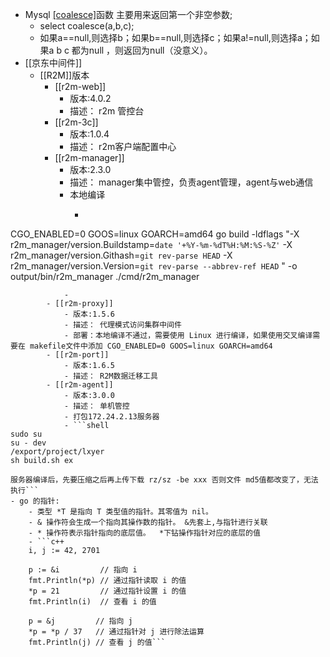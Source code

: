 - Mysql [[coalesce]]()函数 主要用来返回第一个非空参数;
    - select coalesce(a,b,c);
    - 如果a==null,则选择b；如果b==null,则选择c；如果a!=null,则选择a；如果a b c 都为null ，则返回为null（没意义）。
- [[京东中间件]]
    - [[R2M]]版本
        - [[r2m-web]]
            - 版本:4.0.2
            - 描述： r2m 管控台
        - [[r2m-3c]]
            - 版本:1.0.4
            - 描述： r2m客户端配置中心
        - [[r2m-manager]]
            - 版本:2.3.0
            - 描述： manager集中管控，负责agent管理，agent与web通信
            - 本地编译
                - ```shell
CGO_ENABLED=0 GOOS=linux GOARCH=amd64 go build -ldflags "-X r2m_manager/version.Buildstamp=`date '+%Y-%m-%dT%H:%M:%S-%Z'` -X r2m_manager/version.Githash=`git rev-parse HEAD` -X r2m_manager/version.Version=`git rev-parse --abbrev-ref HEAD` " -o output/bin/r2m_manager ./cmd/r2m_manager
```
            - 
        - [[r2m-proxy]]
            - 版本:1.5.6
            - 描述： 代理模式访问集群中间件
            - 部署：本地编译不通过，需要使用 Linux 进行编译，如果使用交叉编译需要在 makefile文件中添加 CGO_ENABLED=0 GOOS=linux GOARCH=amd64
        - [[r2m-port]]
            - 版本:1.6.5
            - 描述： R2M数据迁移工具
        - [[r2m-agent]]
            - 版本:3.0.0
            - 描述： 单机管控
            - 打包172.24.2.13服务器
            - ```shell
sudo su
su - dev
/export/project/lxyer
sh build.sh ex

服务器编译后，先要压缩之后再上传下载 rz/sz -be xxx 否则文件 md5值都改变了，无法执行```
- go 的指针:
    - 类型 *T 是指向 T 类型值的指针。其零值为 nil。
    - & 操作符会生成一个指向其操作数的指针。 &先套上,与指针进行关联
    - * 操作符表示指针指向的底层值。  *下钻操作指针对应的底层的值
    - ```c++
    i, j := 42, 2701

	p := &i         // 指向 i
	fmt.Println(*p) // 通过指针读取 i 的值
	*p = 21         // 通过指针设置 i 的值
	fmt.Println(i)  // 查看 i 的值

	p = &j         // 指向 j
	*p = *p / 37   // 通过指针对 j 进行除法运算
	fmt.Println(j) // 查看 j 的值```
